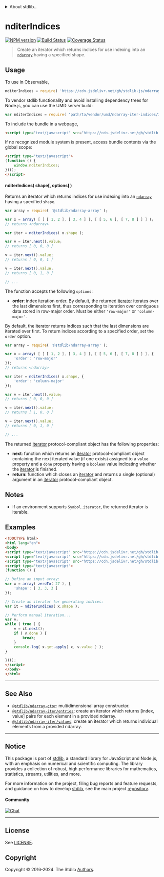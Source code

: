 <!--

@license Apache-2.0

Copyright (c) 2023 The Stdlib Authors.

Licensed under the Apache License, Version 2.0 (the "License");
you may not use this file except in compliance with the License.
You may obtain a copy of the License at

   http://www.apache.org/licenses/LICENSE-2.0

Unless required by applicable law or agreed to in writing, software
distributed under the License is distributed on an "AS IS" BASIS,
WITHOUT WARRANTIES OR CONDITIONS OF ANY KIND, either express or implied.
See the License for the specific language governing permissions and
limitations under the License.

-->


<details>
  <summary>
    About stdlib...
  </summary>
  <p>We believe in a future in which the web is a preferred environment for numerical computation. To help realize this future, we've built stdlib. stdlib is a standard library, with an emphasis on numerical and scientific computation, written in JavaScript (and C) for execution in browsers and in Node.js.</p>
  <p>The library is fully decomposable, being architected in such a way that you can swap out and mix and match APIs and functionality to cater to your exact preferences and use cases.</p>
  <p>When you use stdlib, you can be absolutely certain that you are using the most thorough, rigorous, well-written, studied, documented, tested, measured, and high-quality code out there.</p>
  <p>To join us in bringing numerical computing to the web, get started by checking us out on <a href="https://github.com/stdlib-js/stdlib">GitHub</a>, and please consider <a href="https://opencollective.com/stdlib">financially supporting stdlib</a>. We greatly appreciate your continued support!</p>
</details>

# nditerIndices

[![NPM version][npm-image]][npm-url] [![Build Status][test-image]][test-url] [![Coverage Status][coverage-image]][coverage-url] <!-- [![dependencies][dependencies-image]][dependencies-url] -->

> Create an iterator which returns indices for use indexing into an [`ndarray`][@stdlib/ndarray/ctor] having a specified shape.

<!-- Section to include introductory text. Make sure to keep an empty line after the intro `section` element and another before the `/section` close. -->

<section class="intro">

</section>

<!-- /.intro -->

<!-- Package usage documentation. -->



<section class="usage">

## Usage

To use in Observable,

```javascript
nditerIndices = require( 'https://cdn.jsdelivr.net/gh/stdlib-js/ndarray-iter-indices@umd/browser.js' )
```

To vendor stdlib functionality and avoid installing dependency trees for Node.js, you can use the UMD server build:

```javascript
var nditerIndices = require( 'path/to/vendor/umd/ndarray-iter-indices/index.js' )
```

To include the bundle in a webpage,

```html
<script type="text/javascript" src="https://cdn.jsdelivr.net/gh/stdlib-js/ndarray-iter-indices@umd/browser.js"></script>
```

If no recognized module system is present, access bundle contents via the global scope:

```html
<script type="text/javascript">
(function () {
    window.nditerIndices;
})();
</script>
```

#### nditerIndices( shape\[, options] )

Returns an iterator which returns indices for use indexing into an [`ndarray`][@stdlib/ndarray/ctor] having a specified `shape`.

```javascript
var array = require( '@stdlib/ndarray-array' );

var x = array( [ [ [ 1, 2 ], [ 3, 4 ] ], [ [ 5, 6 ], [ 7, 8 ] ] ] );
// returns <ndarray>

var iter = nditerIndices( x.shape );

var v = iter.next().value;
// returns [ 0, 0, 0 ]

v = iter.next().value;
// returns [ 0, 0, 1 ]

v = iter.next().value;
// returns [ 0, 1, 0 ]

// ...
```

The function accepts the following `options`:

-   **order**: index iteration order. By default, the returned [iterator][mdn-iterator-protocol] iterates over the last dimensions first, thus corresponding to iteration over contiguous data stored in row-major order. Must be either `'row-major'` or `'column-major'`.

By default, the iterator returns indices such that the last dimensions are iterated over first. To return indices according to a specified order, set the `order` option.

```javascript
var array = require( '@stdlib/ndarray-array' );

var x = array( [ [ [ 1, 2 ], [ 3, 4 ] ], [ [ 5, 6 ], [ 7, 8 ] ] ], {
    'order': 'row-major'
});
// returns <ndarray>

var iter = nditerIndices( x.shape, {
    'order': 'column-major'
});

var v = iter.next().value;
// returns [ 0, 0, 0 ]

v = iter.next().value;
// returns [ 1, 0, 0 ]

v = iter.next().value;
// returns [ 0, 1, 0 ]

// ...
```

The returned [iterator][mdn-iterator-protocol] protocol-compliant object has the following properties:

-   **next**: function which returns an [iterator][mdn-iterator-protocol] protocol-compliant object containing the next iterated value (if one exists) assigned to a `value` property and a `done` property having a `boolean` value indicating whether the [iterator][mdn-iterator-protocol] is finished.
-   **return**: function which closes an [iterator][mdn-iterator-protocol] and returns a single (optional) argument in an [iterator][mdn-iterator-protocol] protocol-compliant object.

</section>

<!-- /.usage -->

<!-- Package usage notes. Make sure to keep an empty line after the `section` element and another before the `/section` close. -->

<section class="notes">

## Notes

-   If an environment supports `Symbol.iterator`, the returned iterator is iterable.

</section>

<!-- /.notes -->

<!-- Package usage examples. -->

<section class="examples">

## Examples

<!-- eslint no-undef: "error" -->

```html
<!DOCTYPE html>
<html lang="en">
<body>
<script type="text/javascript" src="https://cdn.jsdelivr.net/gh/stdlib-js/ndarray-array@umd/browser.js"></script>
<script type="text/javascript" src="https://cdn.jsdelivr.net/gh/stdlib-js/array-base-zero-to@umd/browser.js"></script>
<script type="text/javascript" src="https://cdn.jsdelivr.net/gh/stdlib-js/ndarray-iter-indices@umd/browser.js"></script>
<script type="text/javascript">
(function () {

// Define an input array:
var x = array( zeroTo( 27 ), {
    'shape': [ 3, 3, 3 ]
});

// Create an iterator for generating indices:
var it = nditerIndices( x.shape );

// Perform manual iteration...
var v;
while ( true ) {
    v = it.next();
    if ( v.done ) {
        break;
    }
    console.log( x.get.apply( x, v.value ) );
}

})();
</script>
</body>
</html>
```

</section>

<!-- /.examples -->

<!-- Section to include cited references. If references are included, add a horizontal rule *before* the section. Make sure to keep an empty line after the `section` element and another before the `/section` close. -->

<section class="references">

</section>

<!-- /.references -->

<!-- Section for related `stdlib` packages. Do not manually edit this section, as it is automatically populated. -->

<section class="related">

* * *

## See Also

-   <span class="package-name">[`@stdlib/ndarray-ctor`][@stdlib/ndarray/ctor]</span><span class="delimiter">: </span><span class="description">multidimensional array constructor.</span>
-   <span class="package-name">[`@stdlib/ndarray-iter/entries`][@stdlib/ndarray/iter/entries]</span><span class="delimiter">: </span><span class="description">create an iterator which returns \[index, value] pairs for each element in a provided ndarray.</span>
-   <span class="package-name">[`@stdlib/ndarray-iter/values`][@stdlib/ndarray/iter/values]</span><span class="delimiter">: </span><span class="description">create an iterator which returns individual elements from a provided ndarray.</span>

</section>

<!-- /.related -->

<!-- Section for all links. Make sure to keep an empty line after the `section` element and another before the `/section` close. -->


<section class="main-repo" >

* * *

## Notice

This package is part of [stdlib][stdlib], a standard library for JavaScript and Node.js, with an emphasis on numerical and scientific computing. The library provides a collection of robust, high performance libraries for mathematics, statistics, streams, utilities, and more.

For more information on the project, filing bug reports and feature requests, and guidance on how to develop [stdlib][stdlib], see the main project [repository][stdlib].

#### Community

[![Chat][chat-image]][chat-url]

---

## License

See [LICENSE][stdlib-license].


## Copyright

Copyright &copy; 2016-2024. The Stdlib [Authors][stdlib-authors].

</section>

<!-- /.stdlib -->

<!-- Section for all links. Make sure to keep an empty line after the `section` element and another before the `/section` close. -->

<section class="links">

[npm-image]: http://img.shields.io/npm/v/@stdlib/ndarray-iter-indices.svg
[npm-url]: https://npmjs.org/package/@stdlib/ndarray-iter-indices

[test-image]: https://github.com/stdlib-js/ndarray-iter-indices/actions/workflows/test.yml/badge.svg?branch=v0.2.0
[test-url]: https://github.com/stdlib-js/ndarray-iter-indices/actions/workflows/test.yml?query=branch:v0.2.0

[coverage-image]: https://img.shields.io/codecov/c/github/stdlib-js/ndarray-iter-indices/main.svg
[coverage-url]: https://codecov.io/github/stdlib-js/ndarray-iter-indices?branch=main

<!--

[dependencies-image]: https://img.shields.io/david/stdlib-js/ndarray-iter-indices.svg
[dependencies-url]: https://david-dm.org/stdlib-js/ndarray-iter-indices/main

-->

[chat-image]: https://img.shields.io/gitter/room/stdlib-js/stdlib.svg
[chat-url]: https://app.gitter.im/#/room/#stdlib-js_stdlib:gitter.im

[stdlib]: https://github.com/stdlib-js/stdlib

[stdlib-authors]: https://github.com/stdlib-js/stdlib/graphs/contributors

[umd]: https://github.com/umdjs/umd
[es-module]: https://developer.mozilla.org/en-US/docs/Web/JavaScript/Guide/Modules

[deno-url]: https://github.com/stdlib-js/ndarray-iter-indices/tree/deno
[deno-readme]: https://github.com/stdlib-js/ndarray-iter-indices/blob/deno/README.md
[umd-url]: https://github.com/stdlib-js/ndarray-iter-indices/tree/umd
[umd-readme]: https://github.com/stdlib-js/ndarray-iter-indices/blob/umd/README.md
[esm-url]: https://github.com/stdlib-js/ndarray-iter-indices/tree/esm
[esm-readme]: https://github.com/stdlib-js/ndarray-iter-indices/blob/esm/README.md
[branches-url]: https://github.com/stdlib-js/ndarray-iter-indices/blob/main/branches.md

[stdlib-license]: https://raw.githubusercontent.com/stdlib-js/ndarray-iter-indices/main/LICENSE

[mdn-iterator-protocol]: https://developer.mozilla.org/en-US/docs/Web/JavaScript/Reference/Iteration_protocols#The_iterator_protocol

[@stdlib/ndarray/ctor]: https://github.com/stdlib-js/ndarray-ctor/tree/umd

<!-- <related-links> -->

[@stdlib/ndarray/iter/entries]: https://github.com/stdlib-js/ndarray-iter-entries/tree/umd

[@stdlib/ndarray/iter/values]: https://github.com/stdlib-js/ndarray-iter-values/tree/umd

<!-- </related-links> -->

</section>

<!-- /.links -->
